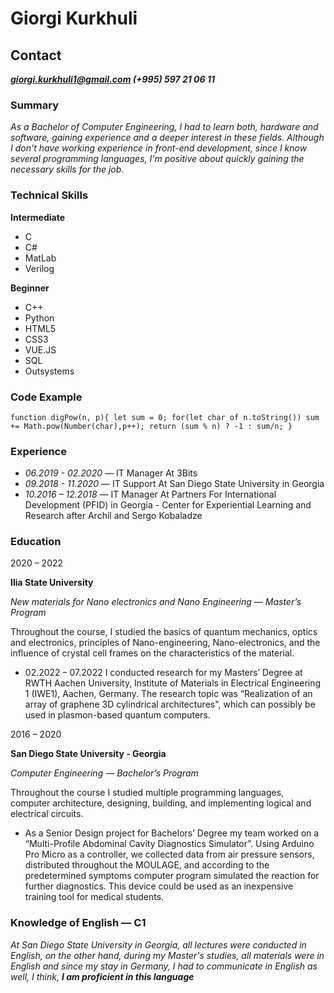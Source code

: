 # **Giorgi Kurkhuli**

## **Contact**
***[giorgi.kurkhuli1@gmail.com](mailto:giorgi.kurkhuli1@gmail.com)       (+995) 597 21 06 11***


### **Summary**
*As a Bachelor of Computer Engineering, I had to learn both, hardware and software, gaining experience and a deeper interest in these fields. Although I don't have working experience in front-end development, since I know several programming languages, I'm positive about quickly gaining the necessary skills for the job.*


### **Technical Skills**

  **Intermediate**
  
  * C  
  * C#  
  * MatLab    
  * Verilog
    
**Beginner**
  
  * C++
  * Python
  * HTML5    
  * CSS3    
  * VUE.JS    
  * SQL    
  * Outsystems

### **Code Example**
`function digPow(n, p){
  let sum = 0;
  for(let char of n.toString())
      sum += Math.pow(Number(char),p++);
  return (sum % n) ? -1 : sum/n;
}`

### **Experience**
*  *06.2019 - 02.2020* — IT Manager At 3Bits
*  *09.2018 - 11.2020* — IT Support At San Diego State University in Georgia
*  *10.2016 – 12.2018* — IT Manager At Partners For International Development (PFID) in Georgia - Center for Experiential Learning and Research after Archil and Sergo Kobaladze

### **Education**

  2020 – 2022
  
  **Ilia State University**
  
*New materials for Nano electronics and Nano Engineering — Master’s Program*

  
  Throughout the course, I studied the basics of quantum mechanics, optics and electronics, principles of Nano-engineering, Nano-electronics, and the influence of crystal cell frames on the characteristics of the material.
*  02.2022 – 07.2022 I conducted research for my Masters’ Degree at RWTH Aachen University, Institute of Materials in Electrical Engineering 1 (IWE1), Aachen, Germany. The research topic was “Realization of an array of graphene 3D cylindrical architectures", which can possibly be used in plasmon-based quantum computers.

2016 – 2020

**San Diego State University - Georgia**

*Computer Engineering — Bachelor’s Program*


Throughout the course I studied multiple programming languages, computer architecture, designing, building, and implementing logical and electrical circuits.
*  As a Senior Design project for Bachelors’ Degree my team worked on a “Multi-Profile Abdominal Cavity Diagnostics Simulator”. Using Arduino Pro Micro as a controller, we collected data from air pressure sensors, distributed throughout the MOULAGE, and according to the predetermined symptoms computer program simulated the reaction for further diagnostics. This device could be used as an inexpensive training tool for medical students.

### **Knowledge of English — C1**
*At San Diego State University in Georgia, all lectures were conducted in English, on the other hand, during my Master's studies, all materials were in English and since my stay in Germany, I had to communicate in English as well, I think, **I am proficient in this language***
